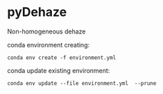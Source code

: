 # pyDehaze
Non-homogeneous dehaze 

conda environment creating:

``
    conda env create -f environment.yml
``

conda update existing environment:

``
    conda env update --file environment.yml  --prune
``